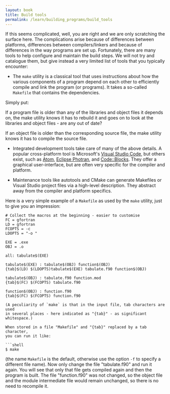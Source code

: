 ```yaml
---
layout: book
title: Build tools
permalink: /learn/building_programs/build_tools
---
```


If this seems complicated, well, you are right and we are only
scratching the surface here. The complications arise because of
differences between platforms, differences between compilers/linkers and
because of differences in the way programs are set up. Fortunately,
there are many tools to help configure and maintain the build steps.
We will not try and catalogue them, but give instead a very limited
list of tools that you typically encounter:

* The `make` utility is a classical tool that uses instructions about
how the various components of a program depend on each other to
efficiently compile and link the program (or programs). It takes a
so-called `Makefile` that contains the dependencies.

Simply put:

If a program file is older than any of the libraries and object files
it depends on, the make utility knows it has to rebuild it and goes on
to look at the libraries and object files - are any out of date?

If an object file is older than the corresponding source file, the
make utility knows it has to compile the source file.

* Integrated development tools take care of many of the above details. A
popular cross-platform  tool is Microsoft's [Visual Studio Code](https://code.visualstudio.com/), but others exist,
such as [Atom](https://atom.io/), [Eclipse Photran](https://www.eclipse.org/photran/), and [Code::Blocks](http://www.codeblocks.org/). They offer a graphical
user-interface, but are often very specific for the compiler and
platform.

* Maintenance tools like autotools and CMake can generate Makefiles or
Visual Studio project files via a high-level description. They abstract
away from the compiler and platform specifics.

Here is a very simple example of a `Makefile` as used by the `make` utility,
just to give you an impression:

```
# Collect the macros at the beginning - easier to customise
FC = gfortran
LD = gfortran
FCOPTS = -c
LDOPTS = "-o "

EXE = .exe
OBJ = .o

all: tabulate$(EXE)

tabulate$(EXE) : tabulate$(OBJ) function$(OBJ)
{tab}$(LD) $(LDOPTS)tabulate$(EXE) tabulate.f90 function$(OBJ)

tabulate$(OBJ) : tabulate.f90 function.mod
{tab}$(FC) $(FCOPTS) tabulate.f90

function$(OBJ) : function.f90
{tab}$(FC) $(FCOPTS) function.f90

(A peculiarity of `make` is that in the input file, tab characters are used
in several places - here indicated as "{tab}" - as significant whitespace.)

When stored in a file "Makefile" and "{tab}" replaced by a tab character,
you can run it like:

```shell
$ make
```

(the name `Makefile` is the default, otherwise use the option `-f` to specify
a different file name). Now only change the file "tabulate.f90" and run it
again. You will see that only that file gets compiled again and then the
program is built. The file "function.f90" was not changed, so the object
file and the module intermediate file would remain unchanged, so there
is no need to recompile it.
